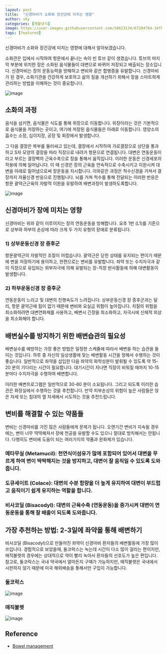 ```yaml
---
layout: post
title:  "신경마비가 소화와 장건강에 미치는 영향"
author: sky
categories: [재활상식]
image: https://user-images.githubusercontent.com/56623134/67204764-34f87980-f449-11e9-8654-63daca41773a.png
tags: [featured]
---
```


신경마비가 소화와 장건강에 미치는 영향에 대해서 알아보겠습니다.

소화관은 입에서 시작하여 항문에서 끝나는 속이 빈 튜브 같이 생겼습니다.
튜브의 마지막 부분에 위치한 장은 소화된 음식물들이 대변으로 바뀌어 저장되고 배출되는 장소입니다.
신경마비는 장의 운동능력을 방해하고 변비와 같은 합병증을 유발합니다.
신경마비가 된 경우, 소화기관을 건강하게 보호하고 삶의 질을 개선하기 위해서 장을 스마트하게 관리하는 방법을 이해하는 것이 중요합니다.

![image](https://user-images.githubusercontent.com/56623134/67205818-7b4ed800-f44b-11e9-81a2-5fa9b9532dfc.png)

## 소화의 과정

음식을 삼키면, 음식물은 식도를 통해 위장으로 이동합니다.
위장이라는 것은 기본적으로 음식물을 저장하는 곳이고, 여기에 저장된 음식물들은 아래로 이동합니다.
영양소의 흡수는 소장, 십이지장, 공장 및 회장에서 발생합니다.

그 다음 결장은 복부를 둘러싸고 있는데, 결장에서 시작하여 가로결장으로 상단을 통과하고 S자 모양의 결장을 따라 직장으로 내려가 항문으로 연결됩니다.
대변은 연동운동이라고 부르는 결장벽의 근육수축으로 장을 통해서 움직입니다.
이러한 운동은 신경세포의 작용에 의해 일어납니다.
이 때 신경은 장의 근육을 연속적으로 수축시키고 이완시켜 대변을 아래로 밀어냄으로써 장운동을 지시합니다.
이와같은 과정은 척수신경을 거쳐서 결장까지 자율신경 반응으로 진행됩니다.
뇌를 거쳐 척수를 통해 전달되는 이러한 반응은 항문 괄약근근육의 자발적 이완을 유발하여 배변과정이 발생하도록합니다.

![image](https://user-images.githubusercontent.com/56623134/67205888-a2a5a500-f44b-11e9-9bea-73b25d42b064.png)

## 신경마비가 장에 미치는 영향

신경마비는 위와 같이 이루어지는 장의 연동운동을 방해합니다.
요추 1번 (L1)를 기준으로 상부와 하부의 손상에 따라 크게 두 가지 유형의 장애로 분류됩니다.

 ### 1) 상부운동신경 장 증후군
 
 항문괄약근의 자발적인 조절이 어렵습니다.
 괄약근은 닫힌 상태를 유지되는 편이기 때문에 변을 저장하기에 용이하고, 한편으로는 변비를 유발합니다.
 좌약 또는 수지자극과 같이 직장으로 유입되는 외부자극에 의해 유발되는 장-직장 반사활동에 의해 대변활동이 발생합니다.
 
 ### 2) 하부운동신경 장 증후군

 연동운동이 느리고 및 대변의 진행속도가 느려집니다.
 상부운동신경 장 증후군과는 달리, 항문 괄약근에 힘이 없기 때문에 변비와 요실금 위험이 높아집니다.
 치질의 위험을 최소화하려면 대변연화제를 사용하고, 배변시 긴장을 최소화하고, 자극시에 신체적 외상을 최소화해야 합니다.

## 배변실수를 방지하기 위한 배변습관의 필요성

배변실수를 예방하는 가장 좋은 방법은 일정한 스케쥴에 따라서 배변을 하는 습관을 들이는 것입니다.
하루 중 자신의 일상생활에 맞는 배변활동 시간을 정해서 수행하는 것이 좋습니다.
일반적으로 좌약을 삽입한 다음 좌약의 화학성분이 발휘될 수 있도록 약 15-20 분의 기다리는 시간이 필요합니다.
대기시간이 지나면 직장이 비워질 때까지 10-15 분마다 수지자극을 수행하여 배변합니다.

이러한 배변프로그램은 일반적으로 30-60 분이 소요됩니다.
그리고 되도록 이러한 습관은 화장실에서 수행하는 것을 추천합니다.
만약 피부손상의 위험이 높은 사람들은 앉은 자세 또는 침대의 옆 자세에서 시도하는 것을 추천드립니다.

## 변비를 해결할 수 있는 약품들

변비는 신경마비를 가진 많은 사람들에게 문제가 됩니다.
오랜기간 변비가 지속될 경우에는, 변이 너무 딱딱해져서 장에 천공을 유발할 수도 있으니 절대로 방치해서는 안됩니다.
다행히도 변비에 도움이 되는 여러가지의 약품과 완화제가 있습니다.

 ### 메타무실 (Metamucil): 천연식이섬유가 많에 포함되어 있어서 대변을 무르게 하여 변이 딱딱해지는 것을 방지하고, 대변이 잘 움직일 수 있도록 도와줍니다.
 ### 도큐세이트 (Colace): 대변의 수분 함량을 더 높게 유지하여 대변이 부드럽고 움직이기 쉽게 유지하는 역할을 합니다.
 ### 비사코딜 (Bisacodyl): 대변의 근육수축 (연동운동)을 증가시켜 대변이 연동운동을 통해 잘 배출이 되도록 도와줍니다.

## 가장 추천하는 방법: 2-3일에 좌약을 통해 배변하기

비사코딜 (Bisacodyl)으로 만들어진 좌약이 신경마비 환자들의 배변활동에 가장 많이 쓰입니다.
경험적으로 보았을때, 둘코락스는 녹는데 시간이 다소 많이 걸리는 편이지만, 매직불렛의 경우에는 상대적으로 약이 빨리 녹아서 환자들의 선호도가 높은 편입니다.
참고로, 둘코락스는 국내 약국에서 얼마든지 구매가 가능하지만, 매직불렛은 국내에서 시판하지 않기 때문에 미국 해외배송을 통해서만 구입이 가능합니다.

 ### 둘코락스

![image](https://user-images.githubusercontent.com/56623134/67206064-e39db980-f44b-11e9-9188-e76126c249d7.png)

 ### 매직불렛

![image](https://user-images.githubusercontent.com/56623134/67206101-f7492000-f44b-11e9-9a54-e5431cb4313e.png)


## Reference
 - [Bowel management](https://www.christopherreeve.org/living-with-paralysis/health/secondary-conditions/bowel-management)
